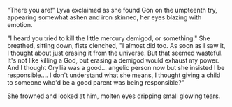 "There you are!" Lyva exclaimed as she found Gon on the umpteenth try, appearing somewhat ashen and iron skinned, her eyes blazing with emotion.     

"I heard you tried to kill the little mercury demigod, or something." She breathed, sitting down, fists clenched, "I almost did too. As soon as I saw it, I thought about just erasing it from the universe. But that seemed wasteful. It's not like killing a God, but erasing a demigod would exhaust my power. And I thought Oryllia was a good... angelic person now but she insisted I be responsible.... I don't understand what she means, I thought giving a child to someone who'd be a good parent was being responsible?"    

She frowned and looked at him, molten eyes dripping small glowing tears.